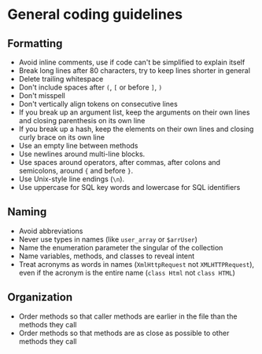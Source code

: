 # General coding guidelines

## Formatting

* Avoid inline comments, use if code can't be simplified to explain itself
* Break long lines after 80 characters, try to keep lines shorter in general
* Delete trailing whitespace
* Don't include spaces after `(`, `[` or before `]`, `)`
* Don't misspell
* Don't vertically align tokens on consecutive lines
* If you break up an argument list, keep the arguments on their own lines and
  closing parenthesis on its own line
* If you break up a hash, keep the elements on their own lines and closing curly
  brace on its own line
* Use an empty line between methods
* Use newlines around multi-line blocks.
* Use spaces around operators, after commas, after colons and semicolons, around
  `{` and before `}`.
* Use Unix-style line endings (`\n`).
* Use uppercase for SQL key words and lowercase for SQL identifiers

## Naming

* Avoid abbreviations
* Never use types in names (like `user_array` or `$arrUser`)
* Name the enumeration parameter the singular of the collection
* Name variables, methods, and classes to reveal intent
* Treat acronyms as words in names (`XmlHttpRequest` not `XMLHTTPRequest`), even
  if the acronym is the entire name (`class Html` not `class HTML`)

## Organization

* Order methods so that caller methods are earlier in the file than the methods they call
* Order methods so that methods are as close as possible to other methods they call

